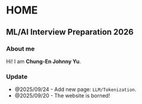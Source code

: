 # HOME

## ML/AI Interview Preparation 2026

### About me
Hi! I am **Chung-En Johnny Yu**.

### Update
- @2025/09/24 - Add new page: `LLM/Tokenization`.
- @2025/09/20 - The website is borned!